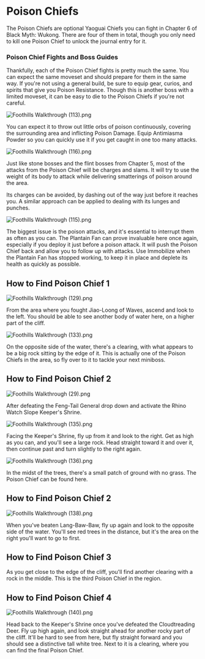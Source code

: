 # Poison Chiefs

The Poison Chiefs are optional Yaoguai Chiefs you can fight in Chapter 6 of Black Myth: Wukong. There are four of them in total, though you only need to kill one Poison Chief to unlock the journal entry for it. 

### Poison Chief Fights and Boss Guides

Thankfully, each of the Poison Chief fights is pretty much the same. You can expect the same moveset and should prepare for them in the same way. If you're not using a general build, be sure to equip gear, curios, and spirits that give you Poison Resistance. Though this is another boss with a limited moveset, it can be easy to die to the Poison Chiefs if you're not careful. 

![Foothills Walkthrough \(113\).png](https://oyster.ignimgs.com/mediawiki/apis.ign.com/black-myth-wukong/7/7c/Foothills_Walkthrough_%28113%29.png)

You can expect it to throw out little orbs of poison continuously, covering the surrounding area and inflicting Poison Damage. Equip Antimiasma Powder so you can quickly use it if you get caught in one too many attacks. 

![Foothills Walkthrough \(116\).png](https://oyster.ignimgs.com/mediawiki/apis.ign.com/black-myth-wukong/d/db/Foothills_Walkthrough_%28116%29.png)

Just like stone bosses and the flint bosses from Chapter 5, most of the attacks from the Poison Chief will be charges and slams. It will try to use the weight of its body to attack while delivering smatterings of poison around the area. 

Its charges can be avoided, by dashing out of the way just before it reaches you. A similar approach can be applied to dealing with its lunges and punches. 

![Foothills Walkthrough \(115\).png](https://oyster.ignimgs.com/mediawiki/apis.ign.com/black-myth-wukong/5/56/Foothills_Walkthrough_%28115%29.png)

The biggest issue is the poison attacks, and it's essential to interrupt them as often as you can. The Plantain Fan can prove invaluable here once again, especially if you deploy it just before a poison attack. It will push the Poison Chief back and allow you to follow up with attacks. Use Immobilize when the Plantain Fan has stopped working, to keep it in place and deplete its health as quickly as possible. 

## How to Find Poison Chief 1

![Foothills Walkthrough \(129\).png](https://oyster.ignimgs.com/mediawiki/apis.ign.com/black-myth-wukong/5/5a/Foothills_Walkthrough_%28129%29.png)

From the area where you fought Jiao-Loong of Waves, ascend and look to the left. You should be able to see another body of water here, on a higher part of the cliff. 

![Foothills Walkthrough \(133\).png](https://oyster.ignimgs.com/mediawiki/apis.ign.com/black-myth-wukong/8/86/Foothills_Walkthrough_%28133%29.png)

On the opposite side of the water, there's a clearing, with what appears to be a big rock sitting by the edge of it. This is actually one of the Poison Chiefs in the area, so fly over to it to tackle your next miniboss. 

## How to Find Poison Chief 2

![Foothills Walkthrough \(29\).png](https://oyster.ignimgs.com/mediawiki/apis.ign.com/black-myth-wukong/f/f6/Foothills_Walkthrough_%2829%29.png)

After defeating the Feng-Tail General drop down and activate the Rhino Watch Slope Keeper's Shrine. 

![Foothills Walkthrough \(135\).png](https://oyster.ignimgs.com/mediawiki/apis.ign.com/black-myth-wukong/a/a5/Foothills_Walkthrough_%28135%29.png)

Facing the Keeper's Shrine, fly up from it and look to the right. Get as high as you can, and you'll see a large rock. Head straight toward it and over it, then continue past and turn slightly to the right again. 

![Foothills Walkthrough \(136\).png](https://oyster.ignimgs.com/mediawiki/apis.ign.com/black-myth-wukong/9/96/Foothills_Walkthrough_%28136%29.png)

In the midst of the trees, there's a small patch of ground with no grass. The Poison Chief can be found here. 

## How to Find Poison Chief 2

![Foothills Walkthrough \(138\).png](https://oyster.ignimgs.com/mediawiki/apis.ign.com/black-myth-wukong/b/b3/Foothills_Walkthrough_%28138%29.png)

When you've beaten Lang-Baw-Baw, fly up again and look to the opposite side of the water. You'll see red trees in the distance, but it's the area on the right you'll want to go to first. 

## How to Find Poison Chief 3

As you get close to the edge of the cliff, you'll find another clearing with a rock in the middle. This is the third Poison Chief in the region. 

## How to Find Poison Chief 4

![Foothills Walkthrough \(140\).png](https://oyster.ignimgs.com/mediawiki/apis.ign.com/black-myth-wukong/e/e2/Foothills_Walkthrough_%28140%29.png)

Head back to the Keeper's Shrine once you've defeated the Cloudtreading Deer. Fly up high again, and look straight ahead for another rocky part of the cliff. It'll be hard to see from here, but fly straight forward and you should see a distinctive tall white tree. Next to it is a clearing, where you can find the final Poison Chief. 
